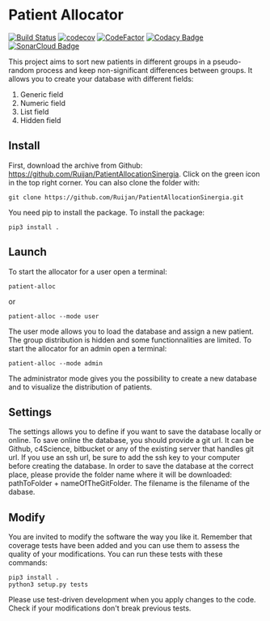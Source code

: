 # Patient Allocator
[![Build Status](https://travis-ci.org/Ruijan/PatientAllocationSinergia.svg?branch=master)](https://travis-ci.org/Ruijan/PatientAllocationSinergia)
[![codecov](https://codecov.io/gh/Ruijan/PatientAllocationSinergia/branch/master/graph/badge.svg)](https://codecov.io/gh/Ruijan/PatientAllocationSinergia)
[![CodeFactor](https://www.codefactor.io/repository/github/ruijan/patientallocationsinergia/badge)](https://www.codefactor.io/repository/github/ruijan/patientallocationsinergia)
[![Codacy Badge](https://api.codacy.com/project/badge/Grade/5839e54e7307428a8291808e2539c4da)](https://www.codacy.com/app/rechenmann/PatientAllocationSinergia?utm_source=github.com&amp;utm_medium=referral&amp;utm_content=Ruijan/PatientAllocationSinergia&amp;utm_campaign=Badge_Grade)
[![SonarCloud Badge](https://sonarcloud.io/api/project_badges/measure?project=Ruijan_PatientAllocationSinergia&metric=alert_status)](https://sonarcloud.io/api/project_badges/measure?project=Ruijan_PatientAllocationSinergia&metric=alert_status)

This project aims to sort new patients in different groups in a pseudo-random process and keep non-significant differences between groups.
It allows you to create your database with different fields:
1. Generic field
2. Numeric field
3. List field
4. Hidden field

## Install
First, download the archive from Github: https://github.com/Ruijan/PatientAllocationSinergia. Click on the green icon in the top right corner.
You can also clone the folder with:
```
git clone https://github.com/Ruijan/PatientAllocationSinergia.git
```
You need pip to install the package.
To install the package:

```
pip3 install .
```

## Launch
To start the allocator for a user open a terminal:
```
patient-alloc
```
or
```
patient-alloc --mode user
```
The user mode allows you to load the database and assign a new patient. The group distribution is hidden and some functionnalities are limited.
To start the allocator for an admin open a terminal:

```
patient-alloc --mode admin
```
The administrator mode gives you the possibility to create a new database and to visualize the distribution of patients.

## Settings
The settings allows you to define if you want to save the database locally or online. To save online the database, you should provide a git url. It can be Github, c4Science, bitbucket or any of the existing server that handles git url. If you use an ssh url, be sure to add the ssh key to your computer before creating the database. 
In order to save the database at the correct place, please provide the folder name where it will be downloaded: pathToFolder + nameOfTheGitFolder. The filename is the filename of the dabase.

## Modify
You are invited to modify the software the way you like it. Remember that coverage tests have been added and you can use them to assess the quality of your modifications. You can run these tests with these commands:
```
pip3 install .
python3 setup.py tests
```
Please use test-driven development when you apply changes to the code. Check if your modifications don't break previous tests.

